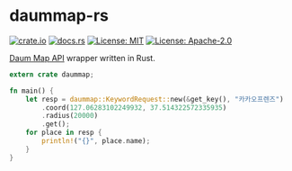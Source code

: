 # daummap-rs

[![crate.io](https://img.shields.io/crates/v/daummap.svg)](https://crates.io/crates/daummap)
[![docs.rs](https://docs.rs/daummap/badge.svg)](https://docs.rs/daummap)
[![License: MIT](https://img.shields.io/badge/License-MIT-yellow.svg)](LICENSE-MIT)
[![License: Apache-2.0](https://img.shields.io/badge/License-Apache%202.0-blue.svg)](LICENSE-APACHE)

[Daum Map API](https://developers.kakao.com/docs/restapi/local) wrapper written in Rust.

```rust
extern crate daummap;

fn main() {
    let resp = daummap::KeywordRequest::new(&get_key(), "카카오프렌즈")
        .coord(127.06283102249932, 37.514322572335935)
        .radius(20000)
        .get();
    for place in resp {
        println!("{}", place.name);
    }
}
```